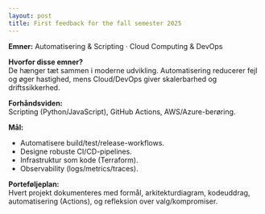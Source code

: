 ```yaml
---
layout: post
title: First feedback for the fall semester 2025
---
```


**Emner:** Automatisering & Scripting · Cloud Computing & DevOps

**Hvorfor disse emner?**  
De hænger tæt sammen i moderne udvikling. Automatisering reducerer fejl og øger hastighed, mens Cloud/DevOps giver skalerbarhed og driftssikkerhed.

**Forhåndsviden:**  
Scripting (Python/JavaScript), GitHub Actions, AWS/Azure-berøring.

**Mål:**

- Automatisere build/test/release-workflows.
- Designe robuste CI/CD-pipelines.
- Infrastruktur som kode (Terraform).
- Observability (logs/metrics/traces).

**Porteføljeplan:**  
Hvert projekt dokumenteres med formål, arkitekturdiagram, kodeuddrag, automatisering (Actions), og refleksion over valg/kompromiser.
